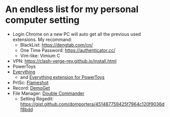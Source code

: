 # An endless list for my personal computer setting

- Login Chrome on a new PC will auto get all the previous used extensions. My recommand:
  - BlackList: https://dengtab.com/cn/
  - One Time Password: https://authenticator.cc/
  - Vim-like: Vimium C
- VPN: https://clash-verge-rev.github.io/install.html
- PowerToys
- [Everything](https://www.voidtools.com/zh-cn/downloads/)
  - and [Everything extension for PowerToys](https://github.com/lin-ycv/EverythingPowerToys)
- PrtSc: [Flameshot](https://flameshot.org/)
- Record: [DemoGet](https://www.demoget.com/)
- File Manager: [Double Commander](https://sourceforge.net/p/doublecmd/wiki/Download/)
  - Setting Regedit: https://gist.github.com/domportera/451487759425f7964c120f9036df8bdd
